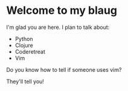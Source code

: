 # Welcome to my blaug

I'm glad you are here. I plan to talk about:

* Python
* Clojure
* Coderetreat
* Vim


Do you know how to tell if someone uses vim?


They'll tell you!
